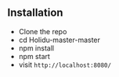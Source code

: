 

## Installation

* Clone the repo
* cd Holidu-master-master
* npm install
* npm start
* visit `http://localhost:8080/`
